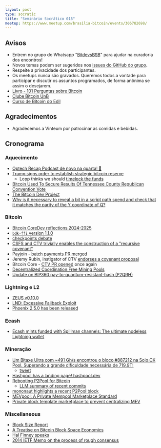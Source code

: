 ```yaml
---
layout: post
type: socratic
title: "Seminário Socrático 015"
meetup: https://www.meetup.com/brasilia-bitcoin/events/306782698/
---
```


## Avisos

- Entrem no grupo do Whatsapp "[BitdevsBSB](https://chat.whatsapp.com/KxuGyYu4TZy94KcA1yXCzi)" para ajudar na curadoria dos encontros!
- Novos temas podem ser sugeridos nos [issues do GitHub do grupo](https://github.com/BitDevsBSB/BitDevsBSB/issues).
- Respeite a privacidade dos participantes.
- Os meetups nunca são gravados. Queremos todos a vontade para participar e discutir os assuntos programados, de forma anônima se assim o desejarem.
- [Livro - 101 Perguntas sobre Bitcoin](https://bitcoin101.site)
- [Clube Bitcoin UnB](https://x.com/ClubeBitcoinUnB)
- [Curso de Bitcoin do Edil](https://www.youtube.com/watch?v=gCgdCgyHFqw&list=PLfdR3_dt2rbexb-ohbaLLzAuNAp7Ypt8u)

## Agradecimentos

- Agradecemos a Vinteum por patrocinar as comidas e bebidas.

## Cronograma

### Aquecimento

- [Optech Recap Podcast de novo na quarta! 🙂](https://x.com/Vinteum_org/status/1896599290765815843)
- [Trump signs order to establish strategic bitcoin reserve](https://www.reuters.com/technology/trump-signs-order-establish-strategic-bitcoin-reserve-white-house-crypto-czar-2025-03-07/)
  - Lopp thinks we should [timelock the funds](https://x.com/lopp/status/1897992849330704606)
- [Bitcoin Used To Secure Results Of Tennessee County Republican Convention Vote](https://bitcoinmagazine.com/news/bitcoin-blockchain-used-to-secure-results-of-tennessee-countys-republican-convention-vote)
- [The Bitcoin Dev Project](https://bitcoindevs.xyz/)
- [Why is it necessary to reveal a bit in a script path spend and check that it matches the parity of the Y coordinate of Q?](https://bitcoin.stackexchange.com/questions/125502/why-is-it-necessary-to-reveal-a-bit-in-a-script-path-spend-and-check-that-it-mat)


### Bitcoin

- [Bitcoin CoreDev reflections 2024-2025](https://adamjonas.com/bitcoin/coredev/retro/coredev-2024-retro/)
- [`bdk-ffi` version 1.1.0](https://x.com/bitcoindevkit/status/1900205139555721414) 
- [checkpoints debate](https://x.com/jamesob/status/1900523180181074269)
- [CSFS and CTV trivially enables the construction of a "recursive covenant"](https://groups.google.com/g/bitcoindev/c/Tu7mr419jWQ?pli=1)
- Payjoin - [batch payments PR merged](https://github.com/payjoin/rust-payjoin/pull/434)
- Jeremy Rubin, instigator of CTV [endorses a covenant proposal](https://x.com/JeremyRubin/status/1895676912401252588)
- Bitcoin Core - [CTV PR opened](https://github.com/bitcoin/bitcoin/pull/31989) once again
- [Decentralized Coordination Free Mining Pools](https://rubin.io/bitcoin/2021/12/12/advent-15/)
- [Update on BIP360 pay-to-quantum-resistant-hash (P2QRH)](https://mailing-list.bitcoindevs.xyz/bitcoindev/8797807d-e017-44e2-b419-803291779007n@googlegroups.com/)


### Lightning e L2

- [ZEUS v0.10.0](https://x.com/zeusln/status/1900169282996035987)
- [LND: Excessive Failback Exploit](https://morehouse.github.io/lightning/lnd-excessive-failback-exploit/)
- [Phoenix 2.5.0 has been released](https://x.com/PhoenixWallet/status/1896978681626862038)


### Ecash

- [Ecash mints funded with Spillman channels: The ultimate nodeless Lightning wallet](https://gist.github.com/lukechilds/307341239beac72c9d8cfe3198f9bfff)


### Mineração

- [Um Bitaxe Ultra com ~491 Gh/s encontrou o bloco #887212 na Solo CK Pool. Superando a grande dificuldade necessária de 719.9T!](https://mempool.space/block/000000000000000000006414aea39be567cf1d5ff6cbf2d77254fe7c714b0d81)
  - [tweet](https://x.com/bitdov/status/1899383543731536312)
- [Hashpool has a landing page! hashpool.dev](https://hashpool.dev)
- [Rebooting P2Pool for Bitcoin](https://blog.opdup.com/2025/02/04/rebooting-p2pool-for-bitcoin.html)
  - [LLM summary of recent commits](https://njump.me/nevent1qvzqqqqqqypzqv7ga9sav29yjnxmx7uh20gvd50wwcfv6qs2gykfmaln3fmx73t7qythwumn8ghj7ct5d3shxtnwdaehgu3wd3skuep0qyt8wumn8ghj7etyv4hzumn0wd68ytnvv9hxgtcqyzjk8xnh7hka9jwwa4qntxtjhjryca6xh8nldj8s7cgpryd7rzggs5gdlg9)
- [mononaut highlights a recent P2Pool block](https://x.com/mononautical/status/1897893882693918883)
- [MEVpool: A Private Mempool Marketplace Standard](https://github.com/mevpool/mevpool/blob/main/mevpool-marketplace.md)
- [Private block template marketplace to prevent centralizing MEV](https://delvingbitcoin.org/t/best-worst-case-mevil-response/1465)


### Miscellaneous
- [Block Size Report](https://research.mempool.space/block-size-report/)
- [A Treatise on Bitcoin Block Space Economics](https://blog.lopp.net/treatise-bitcoin-block-space-economics/)
- [Hal Finney speaks](https://njump.me/nevent1qqsf0a3jdehefr36ks70rsz04c75lfu5kdxwn49h8zm2hs8rqtrt58spzemhxue69uhkummnw3ezuum5v94k27fwdejhgq3q3fce6s3x325jta439097ddj97mkg9mlxf6kfrkhexh7uenclpljs0hedgz)
- [2014 IETF Memo on the process of rough consensus](https://datatracker.ietf.org/doc/html/rfc7282)










